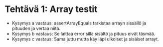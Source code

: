 # Tehtävä 1: Array testit

-  Kysymys a vastaus:  assertArrayEquals tarkistaa arrayn sissällö ja pituuden ja vertaa niitä.
- Kysymys b vastaus:  Se laittaa error sillä sisältö ja pituus eivät täsmää.
- Kysymys c vastaus:  Sama juttu mutta käy läpi ulkoiset ja sisäiset arrayt.